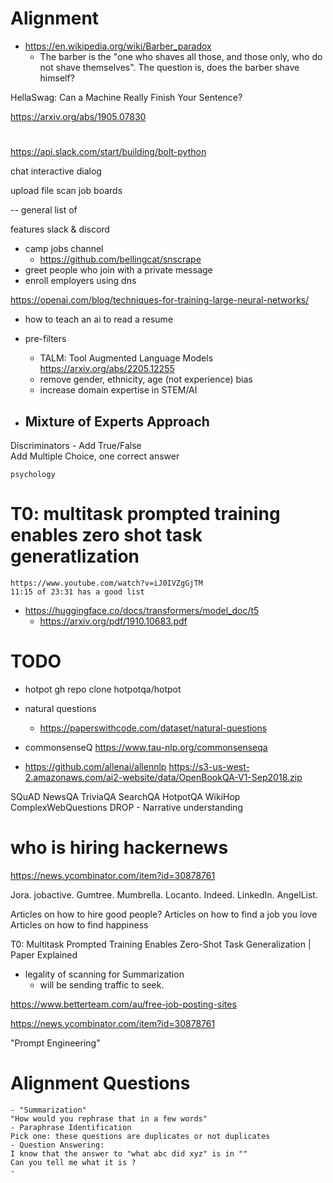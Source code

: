 

# Alignment

* https://en.wikipedia.org/wiki/Barber_paradox
    - The barber is the "one who shaves all those, and those only, who do not shave themselves". The question is, does the barber shave himself?


HellaSwag: Can a Machine Really Finish Your Sentence?

https://arxiv.org/abs/1905.07830


#

https://api.slack.com/start/building/bolt-python


chat interactive dialog

upload file
scan job boards

-- general
list of 

features slack & discord

* camp jobs channel
    * https://github.com/bellingcat/snscrape
* greet people who join with a private message
* enroll employers using dns

https://openai.com/blog/techniques-for-training-large-neural-networks/

* how to teach an ai to read a resume



* pre-filters
    * TALM: Tool Augmented Language Models
        https://arxiv.org/abs/2205.12255
    - remove gender, ethnicity, age (not experience) bias
    - increase domain expertise in STEM/AI

* Mixture of Experts Approach
    - 

Discriminators
    - 
    Add True/False  
    Add Multiple Choice, one correct answer

    psychology


# T0: multitask prompted training enables zero shot task generatlization
    https://www.youtube.com/watch?v=iJ0IVZgGjTM
    11:15 of 23:31 has a good list

* https://huggingface.co/docs/transformers/model_doc/t5
    - https://arxiv.org/pdf/1910.10683.pdf

# TODO
* hotpot
    gh repo clone hotpotqa/hotpot
* natural questions
    - https://paperswithcode.com/dataset/natural-questions 

* commonsenseQ
    https://www.tau-nlp.org/commonsenseqa


* https://github.com/allenai/allennlp
https://s3-us-west-2.amazonaws.com/ai2-website/data/OpenBookQA-V1-Sep2018.zip


SQuAD
NewsQA
TriviaQA
SearchQA
HotpotQA
WikiHop
ComplexWebQuestions
DROP - 
Narrative understanding


# who is hiring hackernews
https://news.ycombinator.com/item?id=30878761


Jora.
jobactive.
Gumtree.
Mumbrella.
Locanto.
Indeed.
LinkedIn.
AngelList.

Articles on how to hire good people?
Articles on how to find a job you love
Articles on how to find happiness

T0: Multitask Prompted Training Enables Zero-Shot Task Generalization | Paper Explained

* legality of scanning for Summarization
    - will be sending traffic to seek.

https://www.betterteam.com/au/free-job-posting-sites


https://news.ycombinator.com/item?id=30878761

"Prompt Engineering"
# Alignment Questions
    - "Summarization" 
    "How would you rephrase that in a few words"
    - Paraphrase Identification
    Pick one: these questions are duplicates or not duplicates
    - Question Answering:
    I know that the answer to "what abc did xyz" is in ""
    Can you tell me what it is ?
    - 
